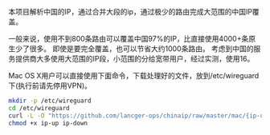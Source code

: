 本项目解析中国的IP，通过合并大段的ip，通过极少的路由完成大范围的中国IP覆盖。

一般来说，使用不到800条路由可以覆盖中国97%的IP，比直接使用4000+条原生少了很多。
即使是要完全覆盖，也可以节省大约1000条路由。
考虑到中国的服务提供商大多使用大范围的IP段，小范围的分给宽带用户，经过实测，使用16。

Mac OS X用户可以直接使用下面命令，下载处理好的文件，放到/etc/wireguard下(执行前请先停用VPN)。

```bash
mkdir -p /etc/wireguard
cd /etc/wireguard
curl -L -O "https://github.com/lancger-ops/chinaip/raw/master/mac/{ip-up,ip-down}"
chmod +x ip-up ip-down
```
